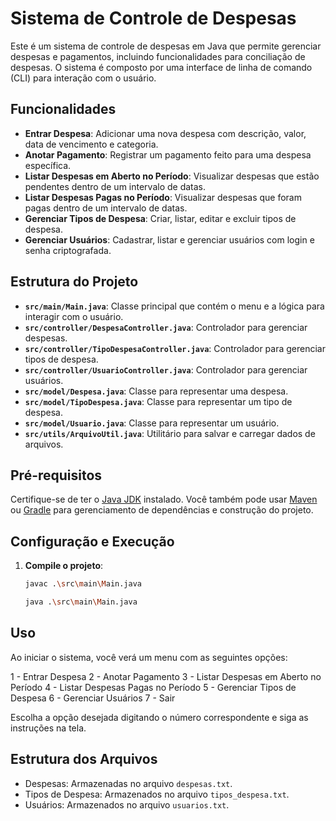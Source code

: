 # Sistema de Controle de Despesas

Este é um sistema de controle de despesas em Java que permite gerenciar despesas e pagamentos, incluindo funcionalidades para conciliação de despesas. O sistema é composto por uma interface de linha de comando (CLI) para interação com o usuário.

## Funcionalidades

- **Entrar Despesa**: Adicionar uma nova despesa com descrição, valor, data de vencimento e categoria.
- **Anotar Pagamento**: Registrar um pagamento feito para uma despesa específica.
- **Listar Despesas em Aberto no Período**: Visualizar despesas que estão pendentes dentro de um intervalo de datas.
- **Listar Despesas Pagas no Período**: Visualizar despesas que foram pagas dentro de um intervalo de datas.
- **Gerenciar Tipos de Despesa**: Criar, listar, editar e excluir tipos de despesa.
- **Gerenciar Usuários**: Cadastrar, listar e gerenciar usuários com login e senha criptografada.

## Estrutura do Projeto

- **`src/main/Main.java`**: Classe principal que contém o menu e a lógica para interagir com o usuário.
- **`src/controller/DespesaController.java`**: Controlador para gerenciar despesas.
- **`src/controller/TipoDespesaController.java`**: Controlador para gerenciar tipos de despesa.
- **`src/controller/UsuarioController.java`**: Controlador para gerenciar usuários.
- **`src/model/Despesa.java`**: Classe para representar uma despesa.
- **`src/model/TipoDespesa.java`**: Classe para representar um tipo de despesa.
- **`src/model/Usuario.java`**: Classe para representar um usuário.
- **`src/utils/ArquivoUtil.java`**: Utilitário para salvar e carregar dados de arquivos.

## Pré-requisitos

Certifique-se de ter o [Java JDK](https://www.oracle.com/java/technologies/javase-downloads.html) instalado. Você também pode usar [Maven](https://maven.apache.org/) ou [Gradle](https://gradle.org/) para gerenciamento de dependências e construção do projeto.

## Configuração e Execução

1. **Compile o projeto**:

   ```bash
   javac .\src\main\Main.java
   ```

    ```bash
   java .\src\main\Main.java
   ```

## Uso
Ao iniciar o sistema, você verá um menu com as seguintes opções:

1 - Entrar Despesa
2 - Anotar Pagamento
3 - Listar Despesas em Aberto no Período
4 - Listar Despesas Pagas no Período
5 - Gerenciar Tipos de Despesa
6 - Gerenciar Usuários
7 - Sair

Escolha a opção desejada digitando o número correspondente e siga as instruções na tela.

## Estrutura dos Arquivos

- Despesas: Armazenadas no arquivo `despesas.txt`.
- Tipos de Despesa: Armazenados no arquivo `tipos_despesa.txt`.
- Usuários: Armazenados no arquivo `usuarios.txt`.

